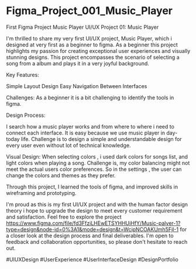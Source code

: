 # Figma_Project_001_Music_Player
First Figma Project Music Player 
UI/UX Project 01: Music Player

I'm thrilled to share my very first UI/UX project, Music Player, which i designed at very first as a beginner to figma. As a beginner this project highlights my passion for creating exceptional user experiences and visually stunning designs. This project encompasses the scenario of selecting a song from a album and plays it in a very joyful background.

Key Features:

Simple Layout Design
Easy Navigation Between Interfaces

Challenges:
As a beginner it is a bit challenging to identify the tools in figma.

Design Process:

I search how a music player works and from where to where i need to connect each interface. It is easy because we use music player in day-today life. Challenge is to design a simple and understandable design for every user even without lot of technical knowledge.

Visual Design: When selecting colors , i used dark colors for songs list, and light colors when playing a song. Challenge is, my color balancing might not meet the actual users color preferences. So in the settings , the user can change the colors and themes as they prefer. 

Through this project, I learned the tools of figma, and improved skills in wireframing and prototyping. 

I'm proud as this is my first UI/UX project and with the human factor design theory i hope to upgrade the design to meet every customer requirement and satisfaction.
Feel free to explore the project 
https://www.figma.com/file/fd3FfziLHEwETSYHHUiHfY/Music-palyer-1?type=design&node-id=0%3A1&mode=design&t=WcipNCOAKUmh5FjI-1 
for a closer look at the design process and final deliverables. 
I'm open to feedback and collaboration opportunities, so please don't hesitate to reach out.

#UIUXDesign #UserExperience #UserInterfaceDesign #DesignPortfolio
